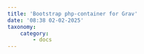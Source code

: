 ```yaml
---
title: 'Bootstrap php-container for Grav'
date: '08:38 02-02-2025'
taxonomy:
    category:
        - docs
---
```


